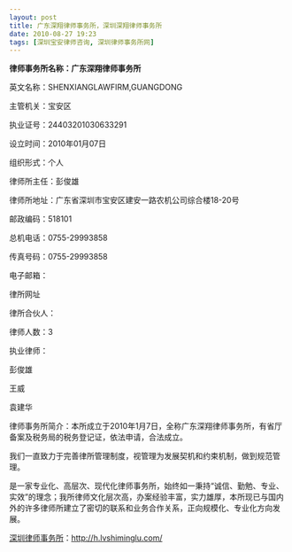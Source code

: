 ```yaml
---
layout: post
title: 广东深翔律师事务所，深圳深翔律师事务所
date: 2010-08-27 19:23
tags: [深圳宝安律师咨询, 深圳律师事务所网]
---
```

<strong>律师事务所名称：广东深翔律师事务所</strong>

英文名称：SHENXIANGLAWFIRM,GUANGDONG

主管机关：宝安区

执业证号：24403201030633291

设立时间：2010年01月07日

组织形式：个人

律师所主任：彭俊雄

律师所地址：广东省深圳市宝安区建安一路农机公司综合楼18-20号

邮政编码：518101

总机电话：0755-29993858

传真号码：0755-29993858

电子邮箱：

律所网址

律所合伙人：

律师人数：3

执业律师：

彭俊雄

王威

袁建华

律师事务所简介：本所成立于2010年1月7日，全称广东深翔律师事务所，有省厅备案及税务局的税务登记证，依法申请，合法成立。

我们一直致力于完善律所管理制度，视管理为发展契机和约束机制，做到规范管理。

是一家专业化、高层次、现代化律师事务所，始终如一秉持“诚信、勤勉、专业、实效”的理念；我所律师文化层次高，办案经验丰富，实力雄厚，本所现已与国内外的许多律师所建立了密切的联系和业务合作关系，正向规模化、专业化方向发展。



<a href="http://h.lvshiminglu.com/">深圳律师事务所</a>：<a href="http://h.lvshiminglu.com/">http://h.lvshiminglu.com/</a>

